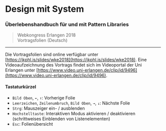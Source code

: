 # Design mit System

### Überlebenshandbuch für und mit Pattern Libraries

> Webkongress Erlangen 2018<br/>
> Vortragsfolien (Deutsch)

___

Die Vortragsfolien sind online verfügbar unter [https://jkphl.is/slides/wke2018](https://jkphl.is/slides/wke2018). Eine Videoaufzeichnung des Vortrags findet sich im Videoportal der Uni Erlangen unter [https://www.video.uni-erlangen.de/clip/id/9496](https://www.video.uni-erlangen.de/clip/id/9496). 

#### Tastaturkürzel

* `Bild Oben`, `←`, `↑`: Vorherige Folie
* `Leerzeichen`, `Zeilenumbruch`, `Bild Oben`, `→`, `↓`: Nächste Folie
* `Strg`: Mauszeiger ein- / ausblenden
* `Hochstelltaste`: Interaktiven Modus aktivieren / deaktivieren (schrittweises Einblenden von Listenelementen)
* `Esc`: Folienübersicht
